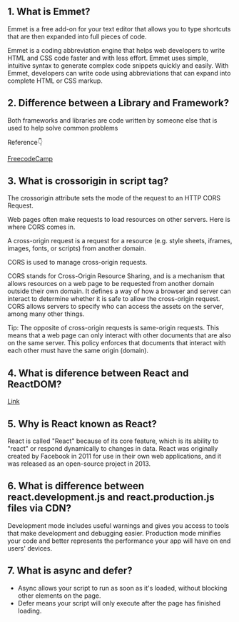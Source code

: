 ## 1. What is Emmet?

Emmet is a free add-on for your text editor that allows you to type shortcuts that are then expanded into full pieces of code.

Emmet is a coding abbreviation engine that helps web developers to write HTML and CSS code faster and with less effort. Emmet uses simple, intuitive syntax to generate complex code snippets quickly and easily. With Emmet, developers can write code using abbreviations that can expand into complete HTML or CSS markup.

## 2. Difference between a Library and Framework?

Both frameworks and libraries are code written by someone else that is used to help solve common problems

Reference👇

[FreecodeCamp](https://www.freecodecamp.org/news/the-difference-between-a-framework-and-a-library-bd133054023f/)

## 3. What is crossorigin in script tag?

The crossorigin attribute sets the mode of the request to an HTTP CORS Request.

Web pages often make requests to load resources on other servers. Here is where CORS comes in.

A cross-origin request is a request for a resource (e.g. style sheets, iframes, images, fonts, or scripts) from another domain.

CORS is used to manage cross-origin requests.

CORS stands for Cross-Origin Resource Sharing, and is a mechanism that allows resources on a web page to be requested from another domain outside their own domain. It defines a way of how a browser and server can interact to determine whether it is safe to allow the cross-origin request. CORS allows servers to specify who can access the assets on the server, among many other things.

Tip: The opposite of cross-origin requests is same-origin requests. This means that a web page can only interact with other documents that are also on the same server. This policy enforces that documents that interact with each other must have the same origin (domain).

## 4. What is diference between React and ReactDOM?

[Link](https://medium.com/programming-sage/react-vs-react-dom-a0ed3aea9745)


## 5. Why is React known as React?

React is called "React" because of its core feature, which is its ability to "react" or respond dynamically to changes in data. React was originally created by Facebook in 2011 for use in their own web applications, and it was released as an open-source project in 2013.

## 6.  What is difference between react.development.js and react.production.js files via CDN?

Development mode includes useful warnings and gives you access to tools that make development and debugging easier. Production mode minifies your code and better represents the performance your app will have on end users' devices.

## 7. What is async and defer?

* Async allows your script to run as soon as it's loaded, without blocking other elements on the page. 
* Defer means your script will only execute after the page has finished loading.


